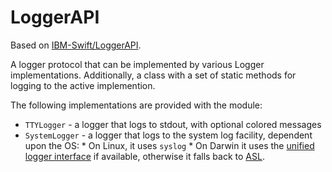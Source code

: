 # LoggerAPI

Based on [IBM-Swift/LoggerAPI](https://github.com/IBM-Swift/LoggerAPI).

A logger protocol that can be implemented by various Logger implementations.
Additionally, a class with a set of static methods for logging to the active
implemention.

The following implementations are provided with the module:
  * `TTYLogger` - a logger that logs to stdout, with optional colored messages
  * `SystemLogger` - a logger that logs to the system log facility, dependent
    upon the OS:
        * On Linux, it uses `syslog`
        * On Darwin it uses the [unified logger interface](https://developer.apple.com/reference/os/1891852-logging?language=objc)
          if available, otherwise it falls back to [ASL](https://developer.apple.com/legacy/library/documentation/Darwin/Reference/ManPages/man3/asl.3.html).
